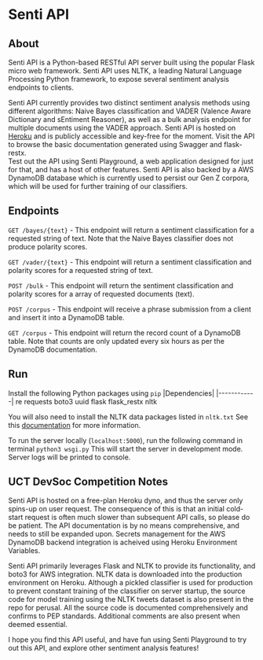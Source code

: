 # Senti API

## About
Senti API is a Python-based RESTful API server built using the popular Flask micro web framework. Senti API uses NLTK, a leading Natural Language Processing Python framework, to expose several sentiment analysis endpoints to clients.

Senti API currently provides two distinct sentiment analysis methods using different algorithms:  Naive Bayes classification and VADER (Valence Aware Dictionary and sEntiment Reasoner), as well as a bulk analysis endpoint for multiple documents using the VADER approach.
Senti API is hosted on [Heroku](https://senti-ment-api.herokuapp.com/) and is publicly accessible and key-free for the moment. Visit the API to browse the basic documentation generated using Swagger and flask-restx.  
Test out the API using Senti Playground, a web application designed for just for that, and has a host of other features.
Senti API is also backed by a AWS DynamoDB database which is currently used to persist our Gen Z corpora, which will be used for further training of our classifiers.

## Endpoints
```GET /bayes/{text}``` - This endpoint will return a sentiment classification for a requested string of text. Note that the Naive Bayes classifier does not produce polarity scores.

```GET /vader/{text}``` - This endpoint will return a sentiment classification and polarity scores for a requested string of text.

```POST /bulk``` - This endpoint will return the sentiment classification and polarity scores for a array of requested documents (text).

```POST /corpus``` - This endpoint will receive a phrase submission from a client and insert it into a DynamoDB table.

```GET /corpus``` - This endpoint will return the record count of a DynamoDB table. Note that counts are only updated every six hours as per the DynamoDB documentation.

## Run
Install the following Python packages using ```pip```
|Dependencies|
|------------|
re
requests
boto3
uuid
flask
flask_restx
nltk

You will also need to install the NLTK data packages listed in ```nltk.txt```
See this [documentation](https://www.nltk.org/data.html) for more information.

To run the server locally (```localhost:5000```), run the following command in terminal
```python3 wsgi.py```
This will start the server in development mode. Server logs will be printed to console.

## UCT DevSoc Competition Notes
Senti API is hosted on a free-plan Heroku dyno, and thus the server only spins-up on user request. The consequence of this is that an initial cold-start request is often much slower than subsequent API calls, so please do be patient. The API documentation is by no means comprehensive, and needs to still be expanded upon.
Secrets management for the AWS DynamoDB backend integration is acheived using Heroku Environment Variables.

Senti API primarily leverages Flask and NLTK to provide its functionality, and boto3 for AWS integration. NLTK data is downloaded into the production environment on Heroku. Although a pickled classifier is used for production to prevent constant training of the classifier on server startup, the source code for model training using the NLTK tweets dataset is also present in the repo for perusal. All the source code is documented comprehensively and confirms to PEP standards. Additional comments are also present when deemed essential.

I hope you find this API useful, and have fun using Senti Playground to try out this API, and explore other sentiment analysis features!
